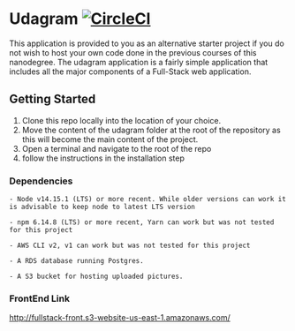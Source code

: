 # Udagram [![CircleCI](https://circleci.com/gh/HossamTarek-bits/Hosting-FullStack-Application/tree/main.svg?style=svg)](https://circleci.com/gh/HossamTarek-bits/Hosting-FullStack-Application/tree/main)

This application is provided to you as an alternative starter project if you do not wish to host your own code done in the previous courses of this nanodegree. The udagram application is a fairly simple application that includes all the major components of a Full-Stack web application.

## Getting Started

1. Clone this repo locally into the location of your choice.
1. Move the content of the udagram folder at the root of the repository as this will become the main content of the project.
1. Open a terminal and navigate to the root of the repo
1. follow the instructions in the installation step

### Dependencies

```
- Node v14.15.1 (LTS) or more recent. While older versions can work it is advisable to keep node to latest LTS version

- npm 6.14.8 (LTS) or more recent, Yarn can work but was not tested for this project

- AWS CLI v2, v1 can work but was not tested for this project

- A RDS database running Postgres.

- A S3 bucket for hosting uploaded pictures.

```

### FrontEnd Link

http://fullstack-front.s3-website-us-east-1.amazonaws.com/
